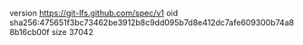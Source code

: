 version https://git-lfs.github.com/spec/v1
oid sha256:475651f3bc73462be3912b8c9dd095b7d8e412dc7afe609300b74a88b16cb00f
size 37042
